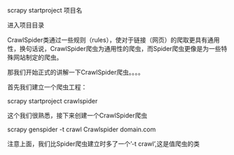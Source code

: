 scrapy startproject  项目名

进入项目目录

CrawlSpider类通过一些规则（rules），使对于链接（网页）的爬取更具有通用性，换句话说，CrawlSpider爬虫为通用性的爬虫，而Spider爬虫更像是为一些特殊网站制定的爬虫。

那我们开始正式的讲解一下CrawlSpider爬虫。。。。

首先我们建立一个爬虫工程：

scrapy startproject crawlspider

这个我们很熟悉，接下来创建一个CrawlSpider爬虫

scrapy genspider -t crawl Crawlspider domain.com

注意上面，我们比Spider爬虫建立时多了一个’-t crawl’,这是值爬虫的类 
